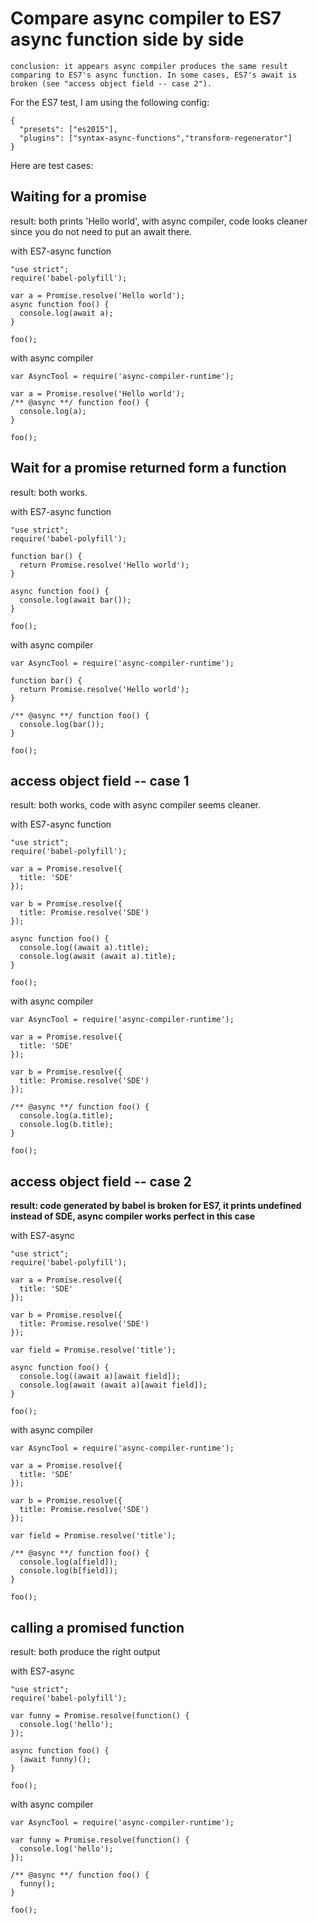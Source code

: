 # Compare async compiler to ES7 async function side by side
```
conclusion: it appears async compiler produces the same result comparing to ES7's async function. In some cases, ES7's await is broken (see "access object field -- case 2").
```

For the ES7 test, I am using the following config:
```
{
  "presets": ["es2015"],
  "plugins": ["syntax-async-functions","transform-regenerator"]
}
```

Here are test cases:

## Waiting for a promise
result: both prints 'Hello world', with async compiler, code looks cleaner since you do not need to put an await there.

with ES7-async function
```
"use strict";
require('babel-polyfill');

var a = Promise.resolve('Hello world');
async function foo() {
  console.log(await a);
}

foo();
```

with async compiler
```
var AsyncTool = require('async-compiler-runtime');

var a = Promise.resolve('Hello world');
/** @async **/ function foo() {
  console.log(a);
}

foo();
```

## Wait for a promise returned form a function
result: both works.

with ES7-async function
```
"use strict";
require('babel-polyfill');

function bar() {
  return Promise.resolve('Hello world');
}

async function foo() {
  console.log(await bar());
}

foo();
```

with async compiler
```
var AsyncTool = require('async-compiler-runtime');

function bar() {
  return Promise.resolve('Hello world');
}

/** @async **/ function foo() {
  console.log(bar());
}

foo();
```

## access object field -- case 1
result: both works, code with async compiler seems cleaner.

with ES7-async function
```
"use strict";
require('babel-polyfill');

var a = Promise.resolve({
  title: 'SDE'
});

var b = Promise.resolve({
  title: Promise.resolve('SDE')
});

async function foo() {
  console.log((await a).title);
  console.log(await (await a).title);
}

foo();
```

with async compiler
```
var AsyncTool = require('async-compiler-runtime');

var a = Promise.resolve({
  title: 'SDE'
});

var b = Promise.resolve({
  title: Promise.resolve('SDE')
});

/** @async **/ function foo() {
  console.log(a.title);
  console.log(b.title);
}

foo();
```

## access object field -- case 2

**result: code generated by babel is broken for ES7, it prints undefined instead of SDE, async compiler works perfect in this case**

with ES7-async
```
"use strict";
require('babel-polyfill');

var a = Promise.resolve({
  title: 'SDE'
});

var b = Promise.resolve({
  title: Promise.resolve('SDE')
});

var field = Promise.resolve('title');

async function foo() {
  console.log((await a)[await field]);
  console.log(await (await a)[await field]);
}

foo();
```

with async compiler
```
var AsyncTool = require('async-compiler-runtime');

var a = Promise.resolve({
  title: 'SDE'
});

var b = Promise.resolve({
  title: Promise.resolve('SDE')
});

var field = Promise.resolve('title');

/** @async **/ function foo() {
  console.log(a[field]);
  console.log(b[field]);
}

foo();
```

## calling a promised function

result: both produce the right output

with ES7-async
```
"use strict";
require('babel-polyfill');

var funny = Promise.resolve(function() {
  console.log('hello');
});

async function foo() {
  (await funny)();
}

foo();
```

with async compiler
```
var AsyncTool = require('async-compiler-runtime');

var funny = Promise.resolve(function() {
  console.log('hello');
});

/** @async **/ function foo() {
  funny();
}

foo();
```
